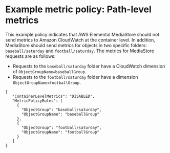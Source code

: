 # Example metric policy: Path\-level metrics<a name="policies-metric-examples-path-level-metrics"></a>

This example policy indicates that AWS Elemental MediaStore should not send metrics to Amazon CloudWatch at the container level\. In addition, MediaStore should send metrics for objects in two specific folders: `baseball/saturday` and `football/saturday`\. The metrics for MediaStore requests are as follows:
+ Requests to the `baseball/saturday` folder have a CloudWatch dimension of `ObjectGroupName=baseballGroup`\.
+ Requests to the `football/saturday` folder have a dimension `ObjectGroupName=footballGroup`\.

```
{
   "ContainerLevelMetrics": "DISABLED",
   "MetricPolicyRules": [
     {
       "ObjectGroup": "baseball/saturday",
       "ObjectGroupName": "baseballGroup"
     },
     {
       "ObjectGroup": "football/saturday",
       "ObjectGroupName": "footballGroup"
     }
   ]
}
```